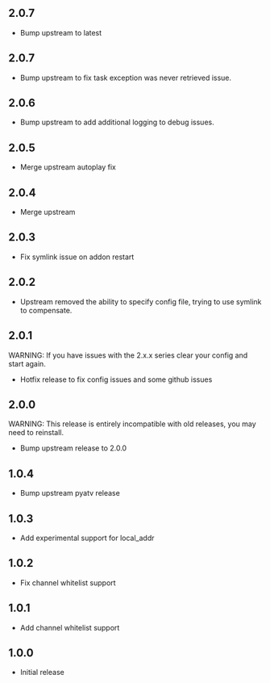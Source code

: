 <!-- https://developers.home-assistant.io/docs/add-ons/presentation#keeping-a-changelog -->
## 2.0.7

- Bump upstream to latest

## 2.0.7

- Bump upstream to fix task exception was never retrieved issue.

## 2.0.6

- Bump upstream to add additional logging to debug issues.

## 2.0.5

- Merge upstream autoplay fix

## 2.0.4

- Merge upstream

## 2.0.3

- Fix symlink issue on addon restart

## 2.0.2

- Upstream removed the ability to specify config file, trying to use symlink to compensate.

## 2.0.1

WARNING: If you have issues with the 2.x.x series clear your config and start again.

- Hotfix release to fix config issues and some github issues

## 2.0.0

WARNING: This release is entirely incompatible with old releases, you may need to reinstall.

- Bump upstream release to 2.0.0

## 1.0.4

- Bump upstream pyatv release

## 1.0.3

- Add experimental support for local_addr

## 1.0.2

- Fix channel whitelist support

## 1.0.1

- Add channel whitelist support

## 1.0.0

- Initial release

